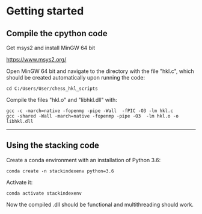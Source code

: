 # Getting started

## Compile the cpython code

Get msys2 and install MinGW 64 bit

https://www.msys2.org/

Open MinGW 64 bit and navigate to the directory with the file "hkl.c", which should be created automatically upon
running the code:
```commandline
cd C:/Users/User/chess_hkl_scripts
```

Compile the files "hkl.o" and "libhkl.dll" with:
```
gcc -c -march=native -fopenmp -pipe -Wall  -fPIC -O3 -lm hkl.c
gcc -shared -Wall -march=native -fopenmp -pipe -O3  -lm hkl.o -o libhkl.dll
```

---

## Using the stacking code

Create a conda environment with an installation of Python 3.6:

```conda create -n stackindexenv python=3.6```

Activate it:

```conda activate stackindexenv```

Now the compiled .dll should be functional and multithreading should work.

